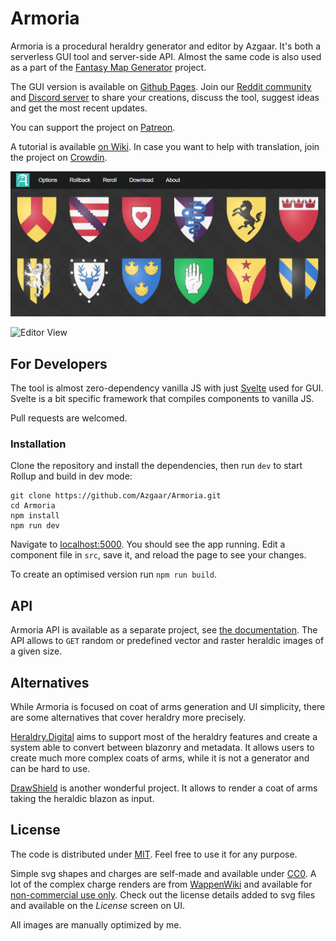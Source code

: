 # Armoria

Armoria is a procedural heraldry generator and editor by Azgaar. It's both a serverless GUI tool and server-side API. Almost the same code is also used as a part of the [Fantasy Map Generator](https://github.com/Azgaar/Fantasy-Map-Generator) project.

The GUI version is available on [Github Pages](https://azgaar.github.io/Armoria/). Join our [Reddit community](https://www.reddit.com/r/FantasyMapGenerator) and [Discord server](https://discordapp.com/invite/X7E84HU) to share your creations, discuss the tool, suggest ideas and get the most recent updates.

You can support the project on [Patreon](https://www.patreon.com/azgaar).

A tutorial is available [on Wiki](https://github.com/Azgaar/Armoria/wiki/Armoria-Tutorial). In case you want to help with translation, join the project on [Crowdin](https://crowdin.com/project/armoria).

![Gallery View](public/preview.png)

![Editor View](https://cdn.discordapp.com/attachments/587406457725779968/787792526907015234/preview2.png)

## For Developers

The tool is almost zero-dependency vanilla JS with just [Svelte](https://github.com/sveltejs/svelte) used for GUI. Svelte is a bit specific framework that compiles components to vanilla JS.

Pull requests are welcomed.

### Installation

Clone the repository and install the dependencies, then run `dev` to start Rollup and build in dev mode:

```
git clone https://github.com/Azgaar/Armoria.git
cd Armoria
npm install
npm run dev
```

Navigate to [localhost:5000](http://localhost:5000). You should see the app running. Edit a component file in `src`, save it, and reload the page to see your changes.

To create an optimised version run `npm run build`.

## API

Armoria API is available as a separate project, see [the documentation](https://github.com/Azgaar/armoria-api#readme). The API allows to `GET` random or predefined vector and raster heraldic images of a given size.

## Alternatives

While Armoria is focused on coat of arms generation and UI simplicity, there are some alternatives that cover heraldry more precisely.

[Heraldry.Digital](https://github.com/heraldry/armory) aims to support most of the heraldry features and create a system able to convert between blazonry and metadata. It allows users to create much more complex coats of arms, while it is not a generator and can be hard to use.

[DrawShield](https://github.com/drawshield/Drawshield-Code) is another wonderful project. It allows to render a coat of arms taking the heraldic blazon as input.

## License

The code is distributed under [MIT](https://opensource.org/licenses/MIT). Feel free to use it for any purpose.

Simple svg shapes and charges are self-made and available under [CC0](https://creativecommons.org/share-your-work/public-domain/cc0/). A lot of the complex charge renders are from [WappenWiki](http://wappenwiki.org) and available for [non-commercial use only](https://creativecommons.org/licenses/by-nc/3.0/). Check out the license details added to svg files and available on the _License_ screen on UI.

All images are manually optimized by me.
